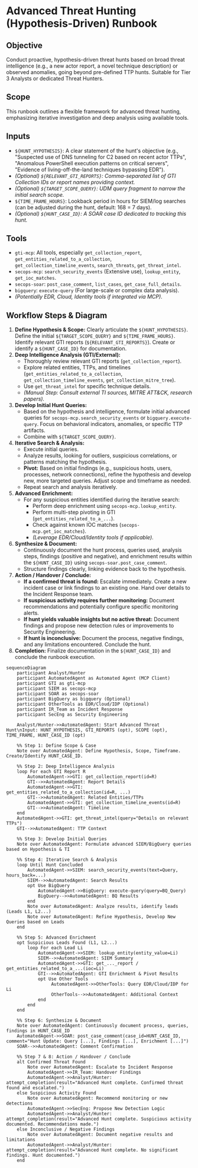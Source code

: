 # Advanced Threat Hunting (Hypothesis-Driven) Runbook

## Objective

Conduct proactive, hypothesis-driven threat hunts based on broad threat intelligence (e.g., a new actor report, a novel technique description) or observed anomalies, going beyond pre-defined TTP hunts. Suitable for Tier 3 Analysts or dedicated Threat Hunters.

## Scope

This runbook outlines a flexible framework for advanced threat hunting, emphasizing iterative investigation and deep analysis using available tools.

## Inputs

*   `${HUNT_HYPOTHESIS}`: A clear statement of the hunt's objective (e.g., "Suspected use of DNS tunneling for C2 based on recent actor TTPs", "Anomalous PowerShell execution patterns on critical servers", "Evidence of living-off-the-land techniques bypassing EDR").
*   *(Optional) `${RELEVANT_GTI_REPORTS}`: Comma-separated list of GTI Collection IDs or report names providing context.*
*   *(Optional) `${TARGET_SCOPE_QUERY}`: UDM query fragment to narrow the initial search scope.*
*   `${TIME_FRAME_HOURS}`: Lookback period in hours for SIEM/log searches (can be adjusted during the hunt, default: 168 = 7 days).
*   *(Optional) `${HUNT_CASE_ID}`: A SOAR case ID dedicated to tracking this hunt.*

## Tools

*   `gti-mcp`: All tools, especially `get_collection_report`, `get_entities_related_to_a_collection`, `get_collection_timeline_events`, `search_threats`, `get_threat_intel`.
*   `secops-mcp`: `search_security_events` (Extensive use), `lookup_entity`, `get_ioc_matches`.
*   `secops-soar`: `post_case_comment`, `list_cases`, `get_case_full_details`.
*   `bigquery`: `execute-query` (For large-scale or complex data analysis).
*   *(Potentially EDR, Cloud, Identity tools if integrated via MCP)*.

## Workflow Steps & Diagram

1.  **Define Hypothesis & Scope:** Clearly articulate the `${HUNT_HYPOTHESIS}`. Define the initial `${TARGET_SCOPE_QUERY}` and `${TIME_FRAME_HOURS}`. Identify relevant GTI reports (`${RELEVANT_GTI_REPORTS}`). Create or identify a `${HUNT_CASE_ID}` for documentation.
2.  **Deep Intelligence Analysis (GTI/External):**
    *   Thoroughly review relevant GTI reports (`get_collection_report`).
    *   Explore related entities, TTPs, and timelines (`get_entities_related_to_a_collection`, `get_collection_timeline_events`, `get_collection_mitre_tree`).
    *   Use `get_threat_intel` for specific technique details.
    *   *(Manual Step: Consult external TI sources, MITRE ATT&CK, research papers).*
3.  **Develop Initial Hunt Queries:**
    *   Based on the hypothesis and intelligence, formulate initial advanced queries for `secops-mcp.search_security_events` or `bigquery.execute-query`. Focus on behavioral indicators, anomalies, or specific TTP artifacts.
    *   Combine with `${TARGET_SCOPE_QUERY}`.
4.  **Iterative Search & Analysis:**
    *   Execute initial queries.
    *   Analyze results, looking for outliers, suspicious correlations, or patterns matching the hypothesis.
    *   **Pivot:** Based on initial findings (e.g., suspicious hosts, users, processes, network connections), refine the hypothesis and develop new, more targeted queries. Adjust scope and timeframe as needed.
    *   Repeat search and analysis iteratively.
5.  **Advanced Enrichment:**
    *   For any suspicious entities identified during the iterative search:
        *   Perform deep enrichment using `secops-mcp.lookup_entity`.
        *   Perform multi-step pivoting in GTI (`get_entities_related_to_a_...`).
        *   Check against known IOC matches (`secops-mcp.get_ioc_matches`).
        *   *(Leverage EDR/Cloud/Identity tools if applicable)*.
6.  **Synthesize & Document:**
    *   Continuously document the hunt process, queries used, analysis steps, findings (positive and negative), and enrichment results within the `${HUNT_CASE_ID}` using `secops-soar.post_case_comment`.
    *   Structure findings clearly, linking evidence back to the hypothesis.
7.  **Action / Handover / Conclude:**
    *   **If a confirmed threat is found:** Escalate immediately. Create a new incident case or link findings to an existing one. Hand over details to the Incident Response team.
    *   **If suspicious activity requires further monitoring:** Document recommendations and potentially configure specific monitoring alerts.
    *   **If hunt yields valuable insights but no active threat:** Document findings and propose new detection rules or improvements to Security Engineering.
    *   **If hunt is inconclusive:** Document the process, negative findings, and any limitations encountered. Conclude the hunt.
8.  **Completion:** Finalize documentation in the `${HUNT_CASE_ID}` and conclude the runbook execution.

```{mermaid}
sequenceDiagram
    participant Analyst/Hunter
    participant AutomatedAgent as Automated Agent (MCP Client)
    participant GTI as gti-mcp
    participant SIEM as secops-mcp
    participant SOAR as secops-soar
    participant BigQuery as bigquery (Optional)
    participant OtherTools as EDR/Cloud/IDP (Optional)
    participant IR_Team as Incident Response
    participant SecEng as Security Engineering

    Analyst/Hunter->>AutomatedAgent: Start Advanced Threat Hunt\nInput: HUNT_HYPOTHESIS, GTI_REPORTS (opt), SCOPE (opt), TIME_FRAME, HUNT_CASE_ID (opt)

    %% Step 1: Define Scope & Case
    Note over AutomatedAgent: Define Hypothesis, Scope, Timeframe. Create/Identify HUNT_CASE_ID.

    %% Step 2: Deep Intelligence Analysis
    loop For each GTI Report R
        AutomatedAgent->>GTI: get_collection_report(id=R)
        GTI-->>AutomatedAgent: Report Details
        AutomatedAgent->>GTI: get_entities_related_to_a_collection(id=R, ...)
        GTI-->>AutomatedAgent: Related Entities/TTPs
        AutomatedAgent->>GTI: get_collection_timeline_events(id=R)
        GTI-->>AutomatedAgent: Timeline
    end
    AutomatedAgent->>GTI: get_threat_intel(query="Details on relevant TTPs")
    GTI-->>AutomatedAgent: TTP Context

    %% Step 3: Develop Initial Queries
    Note over AutomatedAgent: Formulate advanced SIEM/BigQuery queries based on Hypothesis & TI

    %% Step 4: Iterative Search & Analysis
    loop Until Hunt Concluded
        AutomatedAgent->>SIEM: search_security_events(text=Query, hours_back=...)
        SIEM-->>AutomatedAgent: Search Results
        opt Use BigQuery
            AutomatedAgent->>BigQuery: execute-query(query=BQ_Query)
            BigQuery-->>AutomatedAgent: BQ Results
        end
        Note over AutomatedAgent: Analyze results, identify leads (Leads L1, L2...)
        Note over AutomatedAgent: Refine Hypothesis, Develop New Queries based on Leads
    end

    %% Step 5: Advanced Enrichment
    opt Suspicious Leads Found (L1, L2...)
        loop For each Lead Li
            AutomatedAgent->>SIEM: lookup_entity(entity_value=Li)
            SIEM-->>AutomatedAgent: SIEM Summary
            AutomatedAgent->>GTI: get_..._report / get_entities_related_to_a_...(ioc=Li)
            GTI-->>AutomatedAgent: GTI Enrichment & Pivot Results
            opt Use Other Tools
                 AutomatedAgent->>OtherTools: Query EDR/Cloud/IDP for Li
                 OtherTools-->>AutomatedAgent: Additional Context
            end
        end
    end

    %% Step 6: Synthesize & Document
    Note over AutomatedAgent: Continuously document process, queries, findings in HUNT_CASE_ID
    AutomatedAgent->>SOAR: post_case_comment(case_id=HUNT_CASE_ID, comment="Hunt Update: Query [...], Findings [...], Enrichment [...]")
    SOAR-->>AutomatedAgent: Comment Confirmation

    %% Step 7 & 8: Action / Handover / Conclude
    alt Confirmed Threat Found
        Note over AutomatedAgent: Escalate to Incident Response
        AutomatedAgent->>IR_Team: Handover Findings
        AutomatedAgent->>Analyst/Hunter: attempt_completion(result="Advanced Hunt complete. Confirmed threat found and escalated.")
    else Suspicious Activity Found
        Note over AutomatedAgent: Recommend monitoring or new detections
        AutomatedAgent->>SecEng: Propose New Detection Logic
        AutomatedAgent->>Analyst/Hunter: attempt_completion(result="Advanced Hunt complete. Suspicious activity documented. Recommendations made.")
    else Inconclusive / Negative Findings
        Note over AutomatedAgent: Document negative results and limitations
        AutomatedAgent->>Analyst/Hunter: attempt_completion(result="Advanced Hunt complete. No significant findings. Hunt documented.")
    end
```
